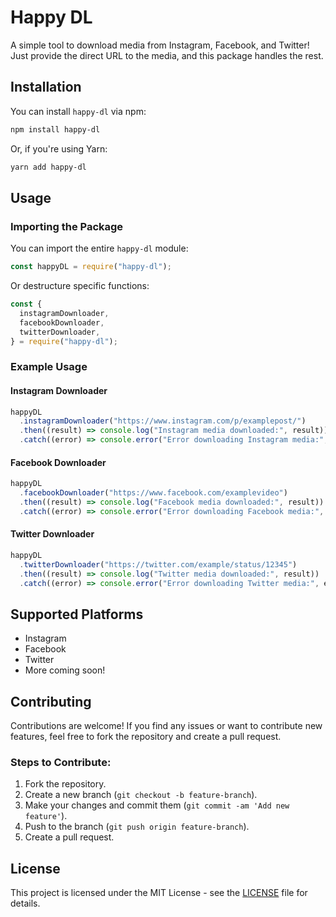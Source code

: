# Happy DL

A simple tool to download media from Instagram, Facebook, and Twitter! Just provide the direct URL to the media, and this package handles the rest.

## Installation

You can install `happy-dl` via npm:

```bash
npm install happy-dl
```

Or, if you're using Yarn:

```bash
yarn add happy-dl
```

## Usage

### Importing the Package

You can import the entire `happy-dl` module:

```javascript
const happyDL = require("happy-dl");
```

Or destructure specific functions:

```javascript
const {
  instagramDownloader,
  facebookDownloader,
  twitterDownloader,
} = require("happy-dl");
```

### Example Usage

#### Instagram Downloader

```javascript
happyDL
  .instagramDownloader("https://www.instagram.com/p/examplepost/")
  .then((result) => console.log("Instagram media downloaded:", result))
  .catch((error) => console.error("Error downloading Instagram media:", error));
```

#### Facebook Downloader

```javascript
happyDL
  .facebookDownloader("https://www.facebook.com/examplevideo")
  .then((result) => console.log("Facebook media downloaded:", result))
  .catch((error) => console.error("Error downloading Facebook media:", error));
```

#### Twitter Downloader

```javascript
happyDL
  .twitterDownloader("https://twitter.com/example/status/12345")
  .then((result) => console.log("Twitter media downloaded:", result))
  .catch((error) => console.error("Error downloading Twitter media:", error));
```

## Supported Platforms

- Instagram
- Facebook
- Twitter
- More coming soon!

## Contributing

Contributions are welcome! If you find any issues or want to contribute new features, feel free to fork the repository and create a pull request.

### Steps to Contribute:

1. Fork the repository.
2. Create a new branch (`git checkout -b feature-branch`).
3. Make your changes and commit them (`git commit -am 'Add new feature'`).
4. Push to the branch (`git push origin feature-branch`).
5. Create a pull request.

## License

This project is licensed under the MIT License - see the [LICENSE](LICENSE) file for details.
